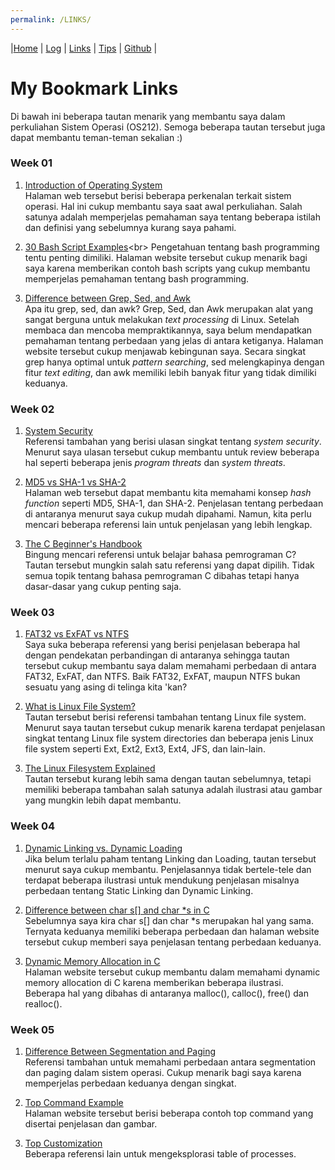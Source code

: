 ```yaml
---
permalink: /LINKS/
---
```

|[Home](/os212/) | [Log](TXT/mylog.txt) | [Links](.) | [Tips](TIPS/) | [Github](https://github.com/mfikriharyanto/os212/) |

# My Bookmark Links
Di bawah ini beberapa tautan menarik yang membantu saya dalam perkuliahan Sistem Operasi (OS212). Semoga beberapa tautan tersebut juga dapat membantu teman-teman sekalian :)

### Week 01
1. [Introduction of Operating System](https://www.geeksforgeeks.org/introduction-of-operating-system-set-1/)<br>
Halaman web tersebut berisi beberapa perkenalan terkait sistem operasi. Hal ini cukup membantu saya saat awal perkuliahan. Salah satunya adalah memperjelas pemahaman saya tentang beberapa istilah dan definisi yang sebelumnya kurang saya pahami.

2. [30 Bash Script Examples](https://linuxhint.com/30_bash_script_examples/#:~:text=Bash%20scripts%20can%20be%20used,important%20for%20every%20Linux%20user.)<br>
Pengetahuan tentang bash programming tentu penting dimiliki. Halaman website tersebut cukup menarik bagi saya karena memberikan contoh bash scripts yang cukup membantu memperjelas pemahaman tentang bash programming.

3. [Difference between Grep, Sed, and Awk](https://www.baeldung.com/linux/grep-sed-awk-differences)<br>
Apa itu grep, sed, dan awk? Grep, Sed, dan Awk merupakan alat yang sangat berguna untuk melakukan _text processing_ di Linux. Setelah membaca dan mencoba mempraktikannya, saya belum mendapatkan pemahaman tentang perbedaan yang jelas di antara ketiganya. Halaman website tersebut cukup menjawab kebingunan saya. Secara singkat grep hanya optimal untuk _pattern searching_, sed melengkapinya dengan fitur _text editing_, dan awk memiliki lebih banyak fitur yang tidak dimiliki keduanya.

### Week 02
1. [System Security](https://www.geeksforgeeks.org/system-security/)<br>
Referensi tambahan yang berisi ulasan singkat tentang _system security_. Menurut saya ulasan tersebut cukup membantu untuk review beberapa hal seperti beberapa jenis _program threats_ dan _system threats_.

2. [MD5 vs SHA-1 vs SHA-2](https://www.freecodecamp.org/news/md5-vs-sha-1-vs-sha-2-which-is-the-most-secure-encryption-hash-and-how-to-check-them/)<br>
Halaman web tersebut dapat membantu kita memahami konsep _hash function_ seperti MD5, SHA-1, dan SHA-2. Penjelasan tentang perbedaan di antaranya menurut saya cukup mudah dipahami. Namun, kita perlu mencari beberapa referensi lain untuk penjelasan yang lebih lengkap.

3. [The C Beginner's Handbook](https://www.freecodecamp.org/news/the-c-beginners-handbook/)<br>
Bingung mencari referensi untuk belajar bahasa pemrograman C? Tautan tersebut mungkin salah satu referensi yang dapat dipilih. Tidak semua topik tentang bahasa pemrograman C dibahas tetapi hanya dasar-dasar yang cukup penting saja.

### Week 03

1. [FAT32 vs ExFAT vs NTFS](https://www.cbtnuggets.com/blog/technology/system-admin/fat32-vs-exfat-vs-ntfs-file-system-formatting-explained)<br>
Saya suka beberapa referensi yang berisi penjelasan beberapa hal dengan pendekatan perbandingan di antaranya sehingga tautan tersebut cukup membantu saya dalam memahami perbedaan di antara FAT32, ExFAT, dan NTFS. Baik FAT32, ExFAT, maupun NTFS bukan sesuatu yang asing di telinga kita 'kan?

2. [What is Linux File System?](https://likegeeks.com/linux-file-system/)<br>
Tautan tersebut berisi referensi tambahan tentang Linux file system. Menurut saya tautan tersebut cukup menarik karena terdapat penjelasan singkat tentang Linux file system directories dan beberapa jenis Linux file system seperti Ext, Ext2, Ext3, Ext4, JFS, dan lain-lain.

3. [The Linux Filesystem Explained](https://www.linux.com/training-tutorials/linux-filesystem-explained/)<br>
Tautan tersebut kurang lebih sama dengan tautan sebelumnya, tetapi memiliki beberapa tambahan salah satunya adalah ilustrasi atau gambar yang mungkin lebih dapat membantu.

### Week 04

1. [Dynamic Linking vs. Dynamic Loading](https://www.baeldung.com/cs/dynamic-linking-vs-dynamic-loading)<br>
Jika belum terlalu paham tentang Linking dan Loading, tautan tersebut menurut saya cukup membantu. Penjelasannya tidak bertele-tele dan terdapat beberapa ilustrasi untuk mendukung penjelasan misalnya perbedaan tentang Static Linking dan Dynamic Linking.

2. [Difference between char s[] and char *s in C](https://www.geeksforgeeks.org/whats-difference-between-char-s-and-char-s-in-c/)<br>
Sebelumnya saya kira char s[] dan char *s merupakan hal yang sama. Ternyata keduanya memiliki beberapa perbedaan dan halaman website tersebut cukup memberi saya penjelasan tentang perbedaan keduanya.

3. [Dynamic Memory Allocation in C](https://www.geeksforgeeks.org/dynamic-memory-allocation-in-c-using-malloc-calloc-free-and-realloc/)<br>
Halaman website tersebut cukup membantu dalam memahami dynamic memory allocation di C karena memberikan beberapa ilustrasi. Beberapa hal yang dibahas di antaranya malloc(), calloc(), free() dan realloc().

### Week 05

1. [Difference Between Segmentation and Paging](https://prepinsta.com/operating-systems/difference-between-segmentation-and-paging/)<br>
Referensi tambahan untuk memahami perbedaan antara segmentation dan paging dalam sistem operasi. Cukup menarik bagi saya karena memperjelas perbedaan keduanya dengan singkat.

2. [Top Command Example](https://www.tecmint.com/12-top-command-examples-in-linux/)<br>
Halaman website tersebut berisi beberapa contoh top command yang disertai penjelasan dan gambar.

3. [Top Customization](https://pascalth.medium.com/top-customized-170653201ddd)<br>
Beberapa referensi lain untuk mengeksplorasi table of processes.
